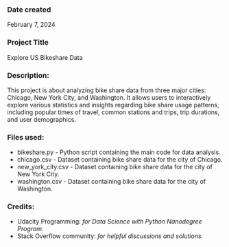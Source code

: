 
### Date created
February 7, 2024

### Project Title
Explore US Bikeshare Data

### Description:
This project is about analyzing bike share data from three major cities: Chicago, New York City, and Washington. It allows users to interactively explore various statistics and insights regarding bike share usage patterns, including popular times of travel, common stations and trips, trip durations, and user demographics.

### Files used:
* bikeshare.py - Python script containing the main code for data analysis.
* chicago.csv - Dataset containing bike share data for the city of Chicago.
* new_york_city.csv - Dataset containing bike share data for the city of New York City.
* washington.csv - Dataset containing bike share data for the city of Washington.

### Credits:
* Udacity Programming: _for Data Science with Python Nanodegree Program._
* Stack Overflow community: _for helpful discussions and solutions._